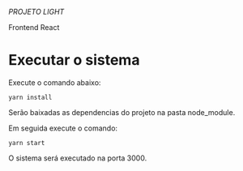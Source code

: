 *PROJETO LIGHT*

Frontend React

Executar o sistema
===========

Execute o comando abaixo:
```
yarn install
```
Serão baixadas as dependencias do projeto na pasta node_module.

Em seguida execute o comando:
```
yarn start
```

O sistema será executado na porta 3000.